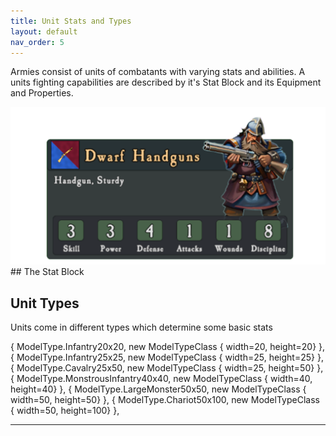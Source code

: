 ```yaml
---
title: Unit Stats and Types
layout: default
nav_order: 5
---
```


Armies consist of units of combatants with varying stats and abilities. A units fighting capabilities are described by it's Stat Block and its Equipment and Properties.

<img style="float: center;" src="../assets/images/unitcard.png">
## The Stat Block



## Unit Types
Units come in different types which determine some basic stats

  { ModelType.Infantry20x20, new ModelTypeClass { width=20, height=20} },
            { ModelType.Infantry25x25, new ModelTypeClass { width=25, height=25} },
            { ModelType.Cavalry25x50, new ModelTypeClass { width=25, height=50} },
            { ModelType.MonstrousInfantry40x40, new ModelTypeClass { width=40, height=40} },
            { ModelType.LargeMonster50x50, new ModelTypeClass { width=50, height=50} },
            { ModelType.Chariot50x100, new ModelTypeClass { width=50, height=100} },

----